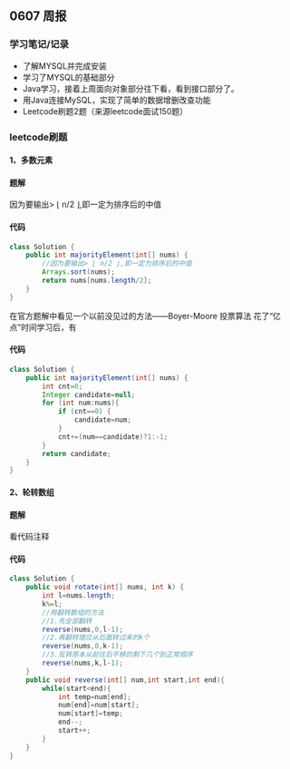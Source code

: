 ## 0607  周报
### 学习笔记/记录
- 了解MYSQL并完成安装
- 学习了MYSQL的基础部分
- Java学习，接着上周面向对象部分往下看，看到接口部分了。
- 用Java连接MySQL，实现了简单的数据增删改查功能
- Leetcode刷题2题（来源leetcode面试150题）

### leetcode刷题
#### 1、多数元素
#### 题解
因为要输出> ⌊ n/2 ⌋,即一定为排序后的中值
#### 代码
```java
class Solution {
    public int majorityElement(int[] nums) {
        //因为要输出> ⌊ n/2 ⌋,即一定为排序后的中值
        Arrays.sort(nums);
        return nums[nums.length/2];
    }
}
```
在官方题解中看见一个以前没见过的方法——Boyer-Moore 投票算法
花了“亿点”时间学习后，有
#### 代码
```java
class Solution {
    public int majorityElement(int[] nums) {
        int cnt=0;
        Integer candidate=null;
        for (int num:nums){
            if (cnt==0) {
                candidate=num;
            }
            cnt+=(num==candidate)?1:-1;
        }
        return candidate;
    }
}
```

#### 2、轮转数组
#### 题解
看代码注释
#### 代码
```java
class Solution {
    public void rotate(int[] nums, int k) {
        int l=nums.length;
        k%=l;
        //用翻转数组的方法
        //1.先全部翻转
        reverse(nums,0,l-1);
        //2.再翻转理应从后面转过来的k个
        reverse(nums,0,k-1);
        //3.反转原本从前往后平移的剩下几个到正常顺序
        reverse(nums,k,l-1);
    }
    public void reverse(int[] num,int start,int end){
        while(start<end){
            int temp=num[end];
            num[end]=num[start];
            num[start]=temp;
            end--;
            start++;
        }
    }
}
```